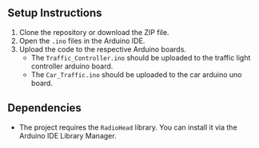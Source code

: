 ## Setup Instructions
1. Clone the repository or download the ZIP file.
2. Open the `.ino` files in the Arduino IDE.
3. Upload the code to the respective Arduino boards.
   - The `Traffic_Controller.ino` should be uploaded to the traffic light controller arduino board.
   - The `Car_Traffic.ino` should be uploaded to the car arduino uno board.

## Dependencies
- The project requires the `RadioHead` library. You can install it via the Arduino IDE Library Manager.
